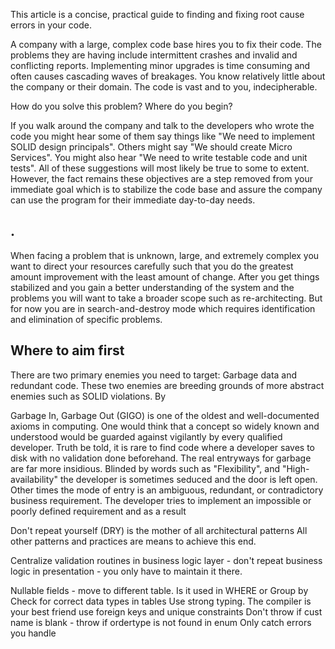 <article>

This article is a concise, practical guide to finding and fixing root cause errors in your code.


A company with a large, complex code base hires you to fix their code.  The problems they are having include intermittent crashes and invalid and conflicting reports.  Implementing minor upgrades is time consuming and often causes cascading waves of breakages.  You know relatively little about the company or their domain.  The code is vast and to you, indecipherable.  

How do you solve this problem?  Where do you begin?  

If you walk around the company and talk to the developers who wrote the code you might hear some of them say things like "We need to implement SOLID design principals".  Others might say "We should create Micro Services".  You might also hear "We need to write testable code and unit tests".  All of these suggestions will most likely be true to some to extent.  However, the fact remains these objectives are a step removed from your immediate goal which is to stabilize the code base and assure the company can use the program for their immediate day-to-day needs.  

## .

When facing a problem that is unknown, large, and extremely complex you want to direct your resources carefully such that you do the greatest amount improvement with the least amount of change.  After you get things stabilized and you gain a better understanding of the system and the problems you will want to take a broader scope such as re-architecting.  But for now you are in search-and-destroy mode which requires identification and elimination of specific problems.

## Where to aim first

There are two primary enemies you need to target: Garbage data and redundant code.  These two enemies are breeding grounds of more abstract enemies such as SOLID violations.  By 

Garbage In, Garbage Out (GIGO) is one of the oldest and well-documented axioms in computing.  One would think that a concept so widely known and understood would be guarded against vigilantly by every qualified developer.  Truth be told, it is rare to find code where a developer saves to disk with no validation done beforehand.  The real entryways for garbage are far more insidious.  Blinded by words such as "Flexibility", and "High-availability" the developer is sometimes seduced and the door is left open. Other times the mode of entry is an ambiguous, redundant, or contradictory business requirement.  The developer tries to implement an impossible or poorly defined requirement and as a result  

Don't repeat yourself (DRY) is the mother of all architectural patterns
All other patterns and practices are means to achieve this end.  




Centralize validation routines in business logic layer - don't repeat business logic in presentation - you only have to maintain it there.

Nullable fields - move to different table.  Is it used in WHERE or Group by
Check for correct data types in tables
Use strong typing.  The compiler is your best friend
use foreign keys and unique constraints
Don't throw if cust name is blank - throw if ordertype is not found in enum
Only catch errors you handle
</article>
